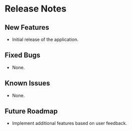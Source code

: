# Release Notes

## New Features
- Initial release of the application.

## Fixed Bugs
- None.

## Known Issues
- None.

## Future Roadmap
- Implement additional features based on user feedback.

